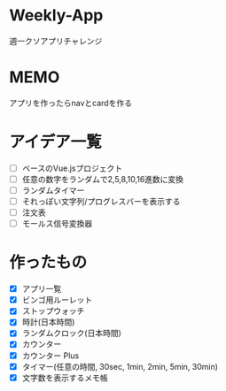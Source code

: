 # Weekly-App
週一クソアプリチャレンジ

# MEMO
アプリを作ったらnavとcardを作る

# アイデア一覧
- [ ] ベースのVue.jsプロジェクト
- [ ] 任意の数字をランダムで2,5,8,10,16進数に変換
- [ ] ランダムタイマー
- [ ] それっぽい文字列/プログレスバーを表示する
- [ ] 注文表
- [ ] モールス信号変換器

# 作ったもの
- [x] アプリ一覧
- [x] ビンゴ用ルーレット
- [x] ストップウォッチ
- [x] 時計(日本時間)
- [x] ランダムクロック(日本時間)
- [x] カウンター
- [x] カウンター Plus
- [x] タイマー(任意の時間, 30sec, 1min, 2min, 5min, 30min)
- [x] 文字数を表示するメモ帳
